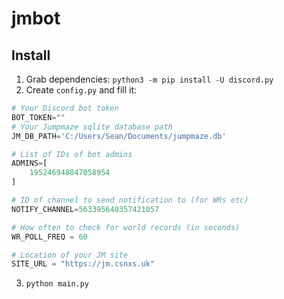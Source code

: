 # jmbot
## Install
1. Grab dependencies: `python3 -m pip install -U discord.py`
2. Create `config.py` and fill it:

```python
# Your Discord bot token
BOT_TOKEN=""
# Your Jumpmaze sqlite database path
JM_DB_PATH='C:/Users/Sean/Documents/jumpmaze.db'

# List of IDs of bot admins
ADMINS=[
    195246948847058954
]

# ID of channel to send notification to (for WRs etc)
NOTIFY_CHANNEL=563395640357421057

# How often to check for world records (in seconds)
WR_POLL_FREQ = 60

# Location of your JM site
SITE_URL = "https://jm.csnxs.uk"
```

3. `python main.py`